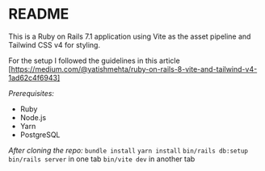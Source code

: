 # README

This is a Ruby on Rails 7.1 application using Vite as the asset pipeline and Tailwind CSS v4 for styling.

For the setup I followed the guidelines in this article [https://medium.com/@yatishmehta/ruby-on-rails-8-vite-and-tailwind-v4-1ad62c4f6943]

_Prerequisites:_

- Ruby
- Node.js
- Yarn
- PostgreSQL

_After cloning the repo:_
`bundle install`
`yarn install`
`bin/rails db:setup`
`bin/rails server` in one tab
`bin/vite dev` in another tab
